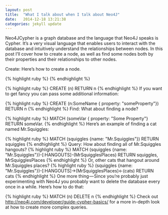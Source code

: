 ```yaml
---
layout: post
title:  "What I talk about when I talk about Neo4J"
date:   2014-12-18 13:21:38
categories: jekyll update
---
```

Neo4JCypher is a graph database and the language that Neo4J speaks is Cypher. It’s a very visual language that enables users to interact with the database and intuitively understand the relationships between nodes. In this post I’ll cover how to create a node, as well as find some nodes both by their properties and their relationships to other nodes.

Create: Here’s how to create a node.

{% highlight ruby %}
{% endhighlight %}

{% highlight ruby %}
CREATE (n) RETURN n
{% endhighlight %}
If you want to get fancy you can pass some additional information:

{% highlight ruby %}
CREATE (n:SomeName { property: "someProperty"}) RETURN n
{% endhighlight %}
Find: What about finding a node?

{% highlight ruby %}
MATCH (someVar { property: "Some Property"} RETURN someVar.
{% endhighlight %}
Here’s an example of finding a cat named Mr.Squiggles:

{% highlight ruby %}
MATCH (squiggles {name: "Mr.Squiggles"}) RETURN squiggles
{% endhighlight %}
Query: How about finding all of Mr.Squiggles hangouts?
{% highlight ruby %}
MATCH (squiggles {name: "Mr.Squiggles"})-[:HANGOUTS]-(MrSquigglesPlaces) RETURN squiggles, MrSquigglesPlaces
{% endhighlight %}
Or, other cats that hangout around Mr.Squiggles places?
{% highlight ruby %}
(squiggles {name: "Mr.Squiggles"})-[:HANGOUTS]->(MrSquigglesPlaces)<-(cats) RETURN cats
{% endhighlight %}
One more thing — Since you’re probably just experimenting with Neo4J you probably want to delete the database every once in a while. Here’s how to do that:

{% highlight ruby %}
MATCH (n) DELETE n
{% endhighlight %}
Check out http://neo4j.com/developer/guide-cypher-basics/ for a more in-depth look at how to create more complex queries. 


[jekyll]:      http://jekyllrb.com
[jekyll-gh]:   https://github.com/jekyll/jekyll
[jekyll-help]: https://github.com/jekyll/jekyll-help
